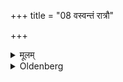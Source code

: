 +++
title = "08 वस्वन्तं रात्रौ"

+++

<details><summary>मूलम्</summary>

वस्वन्तं रात्रौ ८
</details>

<details><summary>Oldenberg</summary>

8. In night-time (he pronounces that Mantra so that it ends with the word) 'goods' (vasu).
</details>
